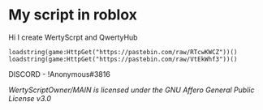 # My script in roblox 
Hi I create WertyScrpt and QwertyHub

```loadstring(game:HttpGet("https://pastebin.com/raw/RTcwKWCZ"))()```
```loadstring(game:HttpGet("https://pastebin.com/raw/VtEkWhf3"))()```

DISCORD - !Anonymous#3816


*WertyScriptOwner/MAIN is licensed under the*
*GNU Affero General Public License v3.0*
